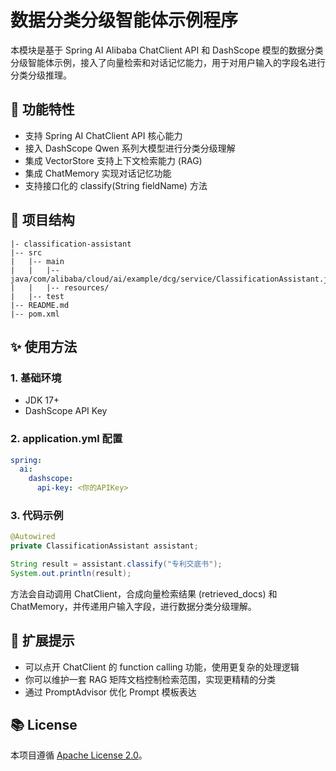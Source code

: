 # 数据分类分级智能体示例程序

本模块是基于 Spring AI Alibaba ChatClient API 和 DashScope 模型的数据分类分级智能体示例，接入了向量检索和对话记忆能力，用于对用户输入的字段名进行分类分级推理。

## 📅 功能特性

- 支持 Spring AI ChatClient API 核心能力
- 接入 DashScope Qwen 系列大模型进行分类分级理解
- 集成 VectorStore 支持上下文检索能力 (RAG)
- 集成 ChatMemory 实现对话记忆功能
- 支持接口化的 classify(String fieldName) 方法

## 🔧 项目结构

```
|- classification-assistant
|-- src
|   |-- main
|   |   |-- java/com/alibaba/cloud/ai/example/dcg/service/ClassificationAssistant.java
|   |   |-- resources/
|   |-- test
|-- README.md
|-- pom.xml
```

## ✨ 使用方法

### 1. 基础环境

- JDK 17+
- DashScope API Key

### 2. application.yml 配置

```yaml
spring:
  ai:
    dashscope:
      api-key: <你的APIKey>
```

### 3. 代码示例

```java
@Autowired
private ClassificationAssistant assistant;

String result = assistant.classify("专利交底书");
System.out.println(result);
```

方法会自动调用 ChatClient，合成向量检索结果 (retrieved_docs) 和 ChatMemory，并传递用户输入字段，进行数据分类分级理解。

## 🚀 扩展提示

- 可以点开 ChatClient 的 function calling 功能，使用更复杂的处理逻辑
- 你可以维护一套 RAG 矩阵文档控制检索范围，实现更精精的分类
- 通过 PromptAdvisor 优化 Prompt 模板表达

## 📚 License

本项目遵循 [Apache License 2.0](http://www.apache.org/licenses/LICENSE-2.0)。
